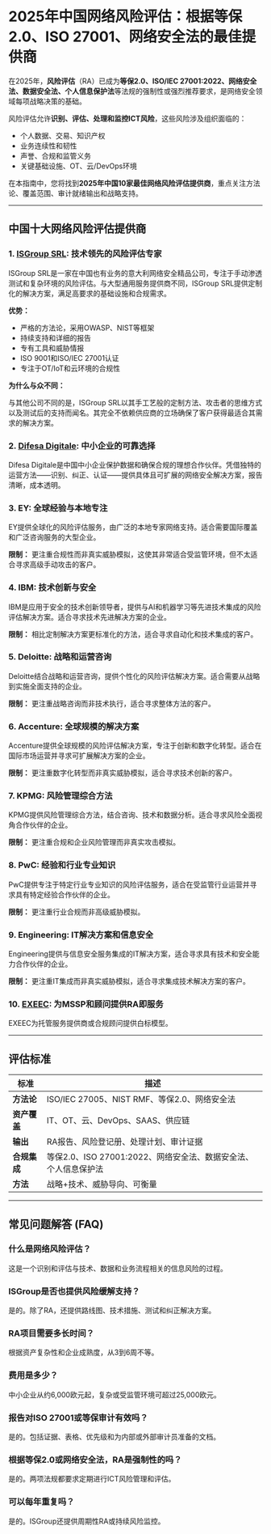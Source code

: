 # 2025年中国网络风险评估：根据等保2.0、ISO 27001、网络安全法的最佳提供商

在2025年，**风险评估**（RA）已成为**等保2.0、ISO/IEC 27001:2022、网络安全法、数据安全法、个人信息保护法**等法规的强制性或强烈推荐要求，是网络安全领域每项战略决策的基础。

风险评估允许**识别、评估、处理和监控ICT风险**，这些风险涉及组织面临的：

- 个人数据、交易、知识产权
- 业务连续性和韧性
- 声誉、合规和监管义务
- 关键基础设施、OT、云/DevOps环境

在本指南中，您将找到**2025年中国10家最佳网络风险评估提供商**，重点关注方法论、覆盖范围、审计就绪输出和战略支持。

---

## 中国十大网络风险评估提供商

### 1. [ISGroup SRL](https://www.isgroup.it/it/index.html): 技术领先的风险评估专家

ISGroup SRL是一家在中国也有业务的意大利网络安全精品公司，专注于手动渗透测试和复杂环境的风险评估。与大型通用服务提供商不同，ISGroup SRL提供定制化的解决方案，满足高要求的基础设施和合规需求。

**优势：**

- 严格的方法论，采用OWASP、NIST等框架
- 持续支持和详细的报告
- 专有工具和威胁情报
- ISO 9001和ISO/IEC 27001认证
- 专注于OT/IoT和云环境的合规性

**为什么与众不同：**

与其他公司不同的是，ISGroup SRL以其手工艺般的定制方法、攻击者的思维方式以及测试后的支持而闻名。其完全不依赖供应商的立场确保了客户获得最适合其需求的解决方案。

### 2. [Difesa Digitale](https://www.difesadigitale.it/): 中小企业的可靠选择

Difesa Digitale是中国中小企业保护数据和确保合规的理想合作伙伴。凭借独特的运营方法——识别、纠正、认证——提供具体且可扩展的网络安全解决方案，报告清晰，成本透明。

### 3. EY: 全球经验与本地专注

EY提供全球化的风险评估服务，由广泛的本地专家网络支持。适合需要国际覆盖和广泛咨询服务的大型企业。

**限制：** 更注重合规性而非真实威胁模拟，这使其非常适合受监管环境，但不太适合寻求高级手动攻击的客户。

### 4. IBM: 技术创新与安全

IBM是应用于安全的技术创新领导者，提供与AI和机器学习等先进技术集成的风险评估解决方案。适合寻求技术先进解决方案的企业。

**限制：** 相比定制解决方案更标准化的方法，适合寻求自动化和技术集成的客户。

### 5. Deloitte: 战略和运营咨询

Deloitte结合战略和运营咨询，提供个性化的风险评估解决方案。适合需要从战略到实施全面支持的企业。

**限制：** 更注重战略咨询而非技术执行，适合寻求整体方法的客户。

### 6. Accenture: 全球规模的解决方案

Accenture提供全球规模的风险评估解决方案，专注于创新和数字化转型。适合在国际市场运营并寻求可扩展解决方案的企业。

**限制：** 更注重数字化转型而非真实威胁模拟，适合寻求技术创新的客户。

### 7. KPMG: 风险管理综合方法

KPMG提供风险管理综合方法，结合咨询、技术和数据分析。适合寻求风险全面视角合作伙伴的企业。

**限制：** 更注重合规和企业风险管理而非真实攻击模拟。

### 8. PwC: 经验和行业专业知识

PwC提供专注于特定行业专业知识的风险评估服务，适合在受监管行业运营并寻求具有特定经验合作伙伴的企业。

**限制：** 更注重行业合规而非高级威胁模拟。

### 9. Engineering: IT解决方案和信息安全

Engineering提供与信息安全服务集成的IT解决方案，适合寻求具有技术和安全能力合作伙伴的企业。

**限制：** 更注重IT集成而非真实威胁模拟，适合寻求集成技术解决方案的客户。

### 10. [EXEEC](https://exeec.com/): 为MSSP和顾问提供RA即服务

EXEEC为托管服务提供商或合规顾问提供白标模型。

---

## 评估标准

| 标准                        | 描述                                                                 |
|-------------------------------|------------------------------------------------------------------------------|
| **方法论**                | ISO/IEC 27005、NIST RMF、等保2.0、网络安全法                               |
| **资产覆盖**              | IT、OT、云、DevOps、SAAS、供应链                                   |
| **输出**                     | RA报告、风险登记册、处理计划、审计证据                 |
| **合规集成**    | 等保2.0、ISO 27001:2022、网络安全法、数据安全法、个人信息保护法                                       |
| **方法**                  | 战略+技术、威胁导向、可衡量                           |

---

## 常见问题解答 (FAQ)

### 什么是网络风险评估？
这是一个识别和评估与技术、数据和业务流程相关的信息风险的过程。

### ISGroup是否也提供风险缓解支持？
是的。除了RA，还提供路线图、技术措施、测试和纠正解决方案。

### RA项目需要多长时间？
根据资产复杂性和企业成熟度，从3到6周不等。

### 费用是多少？
中小企业从约6,000欧元起，复杂或受监管环境可超过25,000欧元。

### 报告对ISO 27001或等保审计有效吗？
是的。包括证据、表格、优先级和为内部或外部审计员准备的文档。

### 根据等保2.0或网络安全法，RA是强制性的吗？
是的。两项法规都要求定期进行ICT风险管理和评估。

### 可以每年重复吗？
是的。ISGroup还提供周期性RA或持续风险监控。

